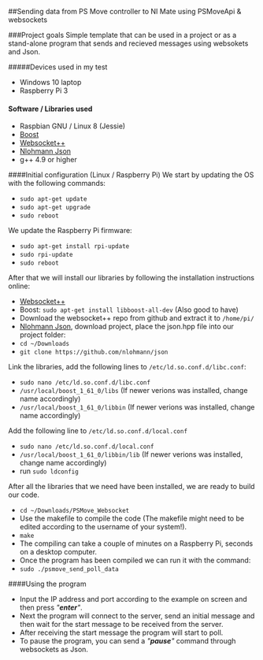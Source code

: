 ##Sending data from PS Move controller to NI Mate using PSMoveApi & websockets

###Project goals
Simple template that can be used in a project or as a stand-alone program that sends and recieved messages using websokets and Json.

#####Devices used in my test
- Windows 10 laptop
- Raspberry Pi 3

#### Software / Libraries used
- Raspbian GNU / Linux 8 (Jessie)
- [Boost](http://www.boost.org/)
- [Websocket++](https://github.com/zaphoyd/websocketpp)
- [Nlohmann Json](https://github.com/nlohmann/json)
- g++ 4.9 or higher

####Initial configuration (Linux / Raspberry Pi)
We start by updating the OS with the following commands:

- `sudo apt-get update`
- `sudo apt-get upgrade`
- `sudo reboot`

We update the Raspberry Pi firmware:

- `sudo apt-get install rpi-update`
- `sudo rpi-update`
- `sudo reboot`

After that we will install our libraries by following the installation instructions online:

- [Websocket++](https://github.com/zaphoyd/websocketpp/wiki/Build-on-debian)
- Boost: `sudo apt-get install libboost-all-dev` (Also good to have)
- Download the websocket++ repo from github and extract it to `/home/pi/`
- [Nlohmann Json](https://github.com/nlohmann/json), download project, place the json.hpp file into our project folder:
- `cd ~/Downloads`
- `git clone https://github.com/nlohmann/json`

Link the libraries, add the following lines to `/etc/ld.so.conf.d/libc.conf`:

- `sudo nano /etc/ld.so.conf.d/libc.conf`
- `/usr/local/boost_1_61_0/libs` (If newer verions was installed, change name accordingly)
- `/usr/local/boost_1_61_0/libbin` (If newer verions was installed, change name accordingly)

Add the following line to `/etc/ld.so.conf.d/local.conf`

- `sudo nano /etc/ld.so.conf.d/local.conf`
- `/usr/local/boost_1_61_0/libbin/lib` (If newer verions was installed, change name accordingly)
- run `sudo ldconfig`

After all the libraries that we need have been installed, we are ready to build our code.

- `cd ~/Downloads/PSMove_Websocket`
- Use the makefile to compile the code (The makefile might need to be edited according to the username of your system!).
- `make`
- The compiling can take a couple of minutes on a Raspberry Pi, seconds on a desktop computer.
- Once the program has been compiled we can run it with the command:
- `sudo ./psmove_send_poll_data`

####Using the program
- Input the IP address and port according to the example on screen and then press _"**enter**"_.
- Next the program will connect to the server, send an initial message and then wait for the start message to be received from the server.
- After receiving the start message the program will start to poll.
- To pause the program, you can send a _"**pause**"_ command through websockets as Json.